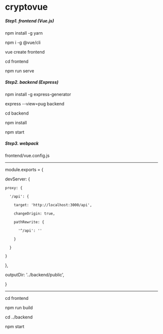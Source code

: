 # cryptovue

##### Step1. frontend (Vue.js)

npm install -g yarn

npm i -g @vue/cli

vue create frontend

cd frontend

npm run serve

##### Step2. backend (Express)

npm install -g express-generator

express --view=pug backend

cd backend 

npm install 

npm start

##### Step3. webpack

frontend/vue.config.js

---

module.exports = {

  devServer: {
  
    proxy: {
    
      '/api': {
      
        target: 'http://localhost:3000/api',
        
        changeOrigin: true,
        
        pathRewrite: {
        
          '^/api': ''
          
        }
        
      }
      
    }
    
  },
  
  outputDir: '../backend/public',
  
}

---

cd frontend

npm run build

cd ../backend

npm start
